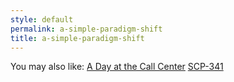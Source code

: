 ```yaml
---
style: default
permalink: a-simple-paradigm-shift
title: a-simple-paradigm-shift
---
```

You may also like:
[A Day at the Call Center](http://scp-wiki.net/a-day-at-the-call-center)
[SCP-341](http://scp-wiki.net/scp-341)